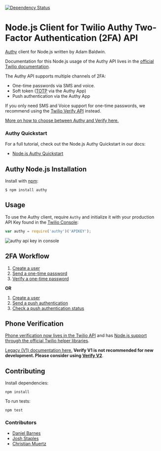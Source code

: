 [![Dependency Status](https://david-dm.org/evilpacket/node-authy.png)](https://david-dm.org/evilpacket/node-authy)

# Node.js Client for Twilio Authy Two-Factor Authentication (2FA) API

[Authy](https://www.twilio.com/authy) client for Node.js written by Adam Baldwin.

Documentation for this Node.js usage of the Authy API lives in the [official Twilio documentation](https://www.twilio.com/docs/authy/api/).

The Authy API supports multiple channels of 2FA:
* One-time passwords via SMS and voice.
* Soft token ([TOTP](https://www.twilio.com/docs/glossary/totp) via the Authy App)
* Push authentication via the Authy App

If you only need SMS and Voice support for one-time passwords, we recommend using the [Twilio Verify API](https://www.twilio.com/docs/verify/api) instead. 

[More on how to choose between Authy and Verify here.](https://www.twilio.com/docs/verify/authy-vs-verify)

### Authy Quickstart

For a full tutorial, check out the Node.js Authy Quickstart in our docs:
* [Node.js Authy Quickstart](https://www.twilio.com/docs/authy/quickstart/two-factor-authentication-nodejs)

## Authy Node.js Installation

Install with [npm](https://www.npmjs.com/):

    $ npm install authy

## Usage

To use the Authy client, require `Authy` and initialize it with your production API Key found in the [Twilio Console](https://www.twilio.com/console/authy/applications/):

```js
var authy = require('authy')('APIKEY');
```

![authy api key in console](https://s3.amazonaws.com/com.twilio.prod.twilio-docs/images/account-security-api-key.width-800.png)

## 2FA Workflow

1. [Create a user](https://www.twilio.com/docs/authy/api/users#enabling-new-user)
2. [Send a one-time password](https://www.twilio.com/docs/authy/api/one-time-passwords)
3. [Verify a one-time password](https://www.twilio.com/docs/authy/api/one-time-passwords#verify-a-one-time-password)

**OR**

1. [Create a user](https://www.twilio.com/docs/authy/api/users#enabling-new-user)
2. [Send a push authentication](https://www.twilio.com/docs/authy/api/push-authentications)
3. [Check a push authentication status](https://www.twilio.com/docs/authy/api/push-authentications#check-approval-request-status)


## <a name="phone-verification"></a>Phone Verification

[Phone verification now lives in the Twilio API](https://www.twilio.com/docs/verify/api) and has [Node.js support through the official Twilio helper libraries](https://www.twilio.com/docs/libraries/node). 

[Legacy (V1) documentation here.](verify-legacy-v1.md) **Verify V1 is not recommended for new development. Please consider using [Verify V2](https://www.twilio.com/docs/verify/api)**.

## Contributing

Install dependencies:

    npm install

To run tests:

    npm test


### Contributors

- [Daniel Barnes](https://github.com/DanielBarnes)
- [Josh Staples](https://github.com/josh-authy)
- [Christian Muertz](https://github.com/christian-muertz)